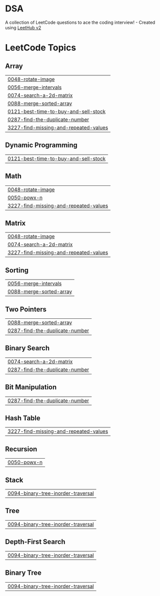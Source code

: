 # DSA
A collection of LeetCode questions to ace the coding interview! - Created using [LeetHub v2](https://github.com/arunbhardwaj/LeetHub-2.0)

<!---LeetCode Topics Start-->
# LeetCode Topics
## Array
|  |
| ------- |
| [0048-rotate-image](https://github.com/Rock-Shell/DSA/tree/master/0048-rotate-image) |
| [0056-merge-intervals](https://github.com/Rock-Shell/DSA/tree/master/0056-merge-intervals) |
| [0074-search-a-2d-matrix](https://github.com/Rock-Shell/DSA/tree/master/0074-search-a-2d-matrix) |
| [0088-merge-sorted-array](https://github.com/Rock-Shell/DSA/tree/master/0088-merge-sorted-array) |
| [0121-best-time-to-buy-and-sell-stock](https://github.com/Rock-Shell/DSA/tree/master/0121-best-time-to-buy-and-sell-stock) |
| [0287-find-the-duplicate-number](https://github.com/Rock-Shell/DSA/tree/master/0287-find-the-duplicate-number) |
| [3227-find-missing-and-repeated-values](https://github.com/Rock-Shell/DSA/tree/master/3227-find-missing-and-repeated-values) |
## Dynamic Programming
|  |
| ------- |
| [0121-best-time-to-buy-and-sell-stock](https://github.com/Rock-Shell/DSA/tree/master/0121-best-time-to-buy-and-sell-stock) |
## Math
|  |
| ------- |
| [0048-rotate-image](https://github.com/Rock-Shell/DSA/tree/master/0048-rotate-image) |
| [0050-powx-n](https://github.com/Rock-Shell/DSA/tree/master/0050-powx-n) |
| [3227-find-missing-and-repeated-values](https://github.com/Rock-Shell/DSA/tree/master/3227-find-missing-and-repeated-values) |
## Matrix
|  |
| ------- |
| [0048-rotate-image](https://github.com/Rock-Shell/DSA/tree/master/0048-rotate-image) |
| [0074-search-a-2d-matrix](https://github.com/Rock-Shell/DSA/tree/master/0074-search-a-2d-matrix) |
| [3227-find-missing-and-repeated-values](https://github.com/Rock-Shell/DSA/tree/master/3227-find-missing-and-repeated-values) |
## Sorting
|  |
| ------- |
| [0056-merge-intervals](https://github.com/Rock-Shell/DSA/tree/master/0056-merge-intervals) |
| [0088-merge-sorted-array](https://github.com/Rock-Shell/DSA/tree/master/0088-merge-sorted-array) |
## Two Pointers
|  |
| ------- |
| [0088-merge-sorted-array](https://github.com/Rock-Shell/DSA/tree/master/0088-merge-sorted-array) |
| [0287-find-the-duplicate-number](https://github.com/Rock-Shell/DSA/tree/master/0287-find-the-duplicate-number) |
## Binary Search
|  |
| ------- |
| [0074-search-a-2d-matrix](https://github.com/Rock-Shell/DSA/tree/master/0074-search-a-2d-matrix) |
| [0287-find-the-duplicate-number](https://github.com/Rock-Shell/DSA/tree/master/0287-find-the-duplicate-number) |
## Bit Manipulation
|  |
| ------- |
| [0287-find-the-duplicate-number](https://github.com/Rock-Shell/DSA/tree/master/0287-find-the-duplicate-number) |
## Hash Table
|  |
| ------- |
| [3227-find-missing-and-repeated-values](https://github.com/Rock-Shell/DSA/tree/master/3227-find-missing-and-repeated-values) |
## Recursion
|  |
| ------- |
| [0050-powx-n](https://github.com/Rock-Shell/DSA/tree/master/0050-powx-n) |
## Stack
|  |
| ------- |
| [0094-binary-tree-inorder-traversal](https://github.com/Rock-Shell/DSA/tree/master/0094-binary-tree-inorder-traversal) |
## Tree
|  |
| ------- |
| [0094-binary-tree-inorder-traversal](https://github.com/Rock-Shell/DSA/tree/master/0094-binary-tree-inorder-traversal) |
## Depth-First Search
|  |
| ------- |
| [0094-binary-tree-inorder-traversal](https://github.com/Rock-Shell/DSA/tree/master/0094-binary-tree-inorder-traversal) |
## Binary Tree
|  |
| ------- |
| [0094-binary-tree-inorder-traversal](https://github.com/Rock-Shell/DSA/tree/master/0094-binary-tree-inorder-traversal) |
<!---LeetCode Topics End-->
